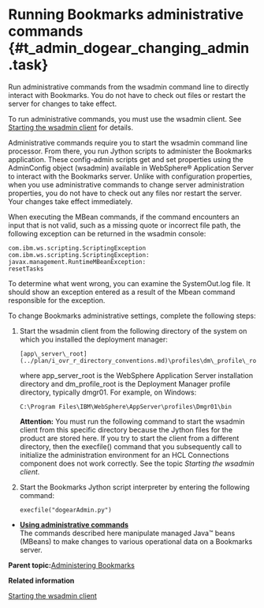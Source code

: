 # Running Bookmarks administrative commands {#t_admin_dogear_changing_admin .task}

Run administrative commands from the wsadmin command line to directly interact with Bookmarks. You do not have to check out files or restart the server for changes to take effect.

To run administrative commands, you must use the wsadmin client. See [Starting the wsadmin client](t_admin_wsadmin_starting.md) for details.

Administrative commands require you to start the wsadmin command line processor. From there, you run Jython scripts to administer the Bookmarks application. These config-admin scripts get and set properties using the AdminConfig object \(wsadmin\) available in WebSphere® Application Server to interact with the Bookmarks server. Unlike with configuration properties, when you use administrative commands to change server administration properties, you do not have to check out any files nor restart the server. Your changes take effect immediately.

When executing the MBean commands, if the command encounters an input that is not valid, such as a missing quote or incorrect file path, the following exception can be returned in the wsadmin console:

```
com.ibm.ws.scripting.ScriptingException com.ibm.ws.scripting.ScriptingException: 
javax.management.RuntimeMBeanException:
resetTasks 
```

To determine what went wrong, you can examine the SystemOut.log file. It should show an exception entered as a result of the Mbean command responsible for the exception.

To change Bookmarks administrative settings, complete the following steps:

1.  Start the wsadmin client from the following directory of the system on which you installed the deployment manager:

    ```
    [app\_server\_root](../plan/i_ovr_r_directory_conventions.md)\profiles\dm\_profile\_root\bin
    ```

    where app\_server\_root is the WebSphere Application Server installation directory and dm\_profile\_root is the Deployment Manager profile directory, typically dmgr01. For example, on Windows:

    ```
    C:\Program Files\IBM\WebSphere\AppServer\profiles\Dmgr01\bin
    ```

    **Attention:** You must run the following command to start the wsadmin client from this specific directory because the Jython files for the product are stored here. If you try to start the client from a different directory, then the execfile\(\) command that you subsequently call to initialize the administration environment for an HCL Connections component does not work correctly. See the topic *Starting the wsadmin client*.

2.  Start the Bookmarks Jython script interpreter by entering the following command:

    ```
    execfile("dogearAdmin.py")
    ```


-   **[Using administrative commands](../admin/t_admin_dogear_administrative.md)**  
The commands described here manipulate managed Java™ beans \(MBeans\) to make changes to various operational data on a Bookmarks server.

**Parent topic:**[Administering Bookmarks](../admin/c_admin_dogerar_intro.md)

**Related information**  


[Starting the wsadmin client](../admin/t_admin_wsadmin_starting.md)



